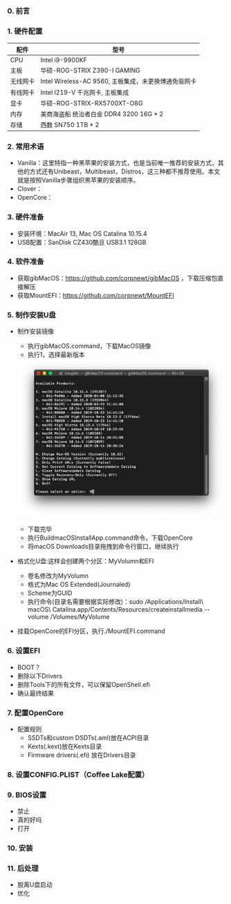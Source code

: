 ### 0. 前言

### 1. 硬件配置
 |配件|型号|
 |---|---|
 |CPU|Intel i9-9900KF|
 |主板|华硕-ROG-STRIX Z390-I GAMING|
 |无线网卡|Intel Wireless-AC 9560, 主板集成，未更换博通免驱网卡|
 |有线网卡|Intel I219-V 千兆网卡, 主板集成|
 |显卡|华硕-ROG-STRIX-RX5700XT-O8G|
 |内存|美商海盗船 统治者白金 DDR4 3200 16G * 2|
 |存储|西数 SN750 1TB * 2|

### 2. 常用术语
- Vanilla：这里特指一种黑苹果的安装方式，也是当前唯一推荐的安装方式，其他的方式还有Unibeast，Multibeast，Distros，这三种都不推荐使用。本文就是按照Vanilla步骤组织黑苹果的安装顺序。
- Clover：
- OpenCore：

### 3. 硬件准备
- 安装环境：MacAir 13, Mac OS Catalina 10.15.4
- USB配置：SanDisk CZ430酷豆 USB3.1 128GB

### 4. 软件准备
- 获取gibMacOS：https://github.com/corpnewt/gibMacOS ，下载压缩包直接解压
- 获取MountEFI：https://github.com/corpnewt/MountEFI

### 5. 制作安装U盘
- 制作安装镜像
  - 执行gibMacOS.command，下载MacOS镜像
  - 执行1，选择最新版本
  <!-- ![](https://github.com/sobravo/hackintosh/blob/master/img/gibMacOS-1.png) -- Can't align to the left, be check in the future -->
  <div align=left><img  src="https://github.com/sobravo/hackintosh/blob/master/img/gibMacOS-1.png"/>
 
  - 下载完毕
  - 执行BuildmacOSInstallApp.command命令，下载OpenCore
  - 将macOS Downloads目录拖拽到命令行窗口，继续执行
- 格式化U盘:这样会创建两个分区：MyVolumn和EFI
  - 卷名修改为MyVolumn
  - 格式为Mac OS Extended(Journaled)
  - Scheme为GUID
  - 执行命令(目录名需要根据实际修改)：sudo /Applications/Install\ macOS\ Catalina.app/Contents/Resources/createinstallmedia --volume /Volumes/MyVolume
 - 挂载OpenCore的EFI分区，执行./MountEFI.command

### 6. 设置EFI
- BOOT？
- 删除以下Drivers
- 删除Tools下的所有文件，可以保留OpenShell.efi
- 确认最终结果

### 7. 配置OpenCore
- 配置规则
  - SSDTs和custom DSDTs(.aml)放在ACPI目录
  - Kexts(.kext)放在Kexts目录
  - Firmware drivers(.efi) 放在Drivers目录
### 8. 设置CONFIG.PLIST（Coffee Lake配置）

### 9. BIOS设置
- 禁止
- 真的好吗
- 打开

### 10. 安装

### 11. 后处理
- 脱离U盘启动
- 优化
